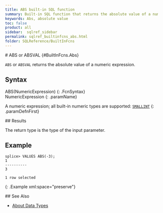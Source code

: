```yaml
---
title: ABS built-in SQL function
summary: Built-in SQL function that returns the absolute value of a numeric expression
keywords: Abs, absolute value
toc: false
product: all
sidebar:  sqlref_sidebar
permalink: sqlref_builtinfcns_abs.html
folder: SQLReference/BuiltInFcns
---
```

<section>
<div class="TopicContent" data-swiftype-index="true" markdown="1">
# ABS or ABSVAL   {#BuiltInFcns.Abs}

`ABS` or `ABSVAL` returns the absolute value of a numeric expression.

## Syntax

<div class="fcnWrapperWide" markdown="1">
    ABS(NumericExpression)
{: .FcnSyntax}

</div>
<div class="paramList" markdown="1">
NumericExpression
{: .paramName}

A numeric expression; all built-in numeric types are supported:
[`SMALLINT`](sqlref_builtinfcns_smallint.html)
{: .paramDefnFirst}

</div>
## Results

The return type is the type of the input parameter.

## Example

<div class="preWrapper" markdown="1">

    splice> VALUES ABS(-3);
    1
    ----------
    3

    1 row selected
{: .Example xml:space="preserve"}

</div>
## See Also

* [About Data Types](sqlref_datatypes_intro.html)

</div>
</section>
